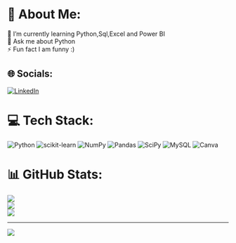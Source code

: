 # 💫 About Me:
🌱 I’m currently learning Python,Sql,Excel and Power BI<br>💬 Ask me about Python<br>⚡ Fun fact  I am funny :)


## 🌐 Socials:
[![LinkedIn](https://img.shields.io/badge/LinkedIn-%230077B5.svg?logo=linkedin&logoColor=white)](https://linkedin.com/in/AmanGaur06) 

# 💻 Tech Stack:
![Python](https://img.shields.io/badge/python-3670A0?style=for-the-badge&logo=python&logoColor=ffdd54) ![scikit-learn](https://img.shields.io/badge/scikit--learn-%23F7931E.svg?style=for-the-badge&logo=scikit-learn&logoColor=white) ![NumPy](https://img.shields.io/badge/numpy-%23013243.svg?style=for-the-badge&logo=numpy&logoColor=white) ![Pandas](https://img.shields.io/badge/pandas-%23150458.svg?style=for-the-badge&logo=pandas&logoColor=white) ![SciPy](https://img.shields.io/badge/SciPy-%230C55A5.svg?style=for-the-badge&logo=scipy&logoColor=%white) ![MySQL](https://img.shields.io/badge/mysql-%2300f.svg?style=for-the-badge&logo=mysql&logoColor=white) ![Canva](https://img.shields.io/badge/Canva-%2300C4CC.svg?style=for-the-badge&logo=Canva&logoColor=white)
# 📊 GitHub Stats:
![](https://github-readme-stats.vercel.app/api?username=AmanGaur06&theme=blueberry&hide_border=false&include_all_commits=false&count_private=false)<br/>
![](https://github-readme-streak-stats.herokuapp.com/?user=AmanGaur06&theme=blueberry&hide_border=false)<br/>
![](https://github-readme-stats.vercel.app/api/top-langs/?username=AmanGaur06&theme=blueberry&hide_border=false&include_all_commits=false&count_private=false&layout=compact)

---
[![](https://visitcount.itsvg.in/api?id=AmanGaur06&icon=0&color=0)](https://visitcount.itsvg.in)

<!-- Proudly created with GPRM ( https://gprm.itsvg.in ) -->
